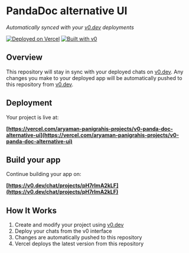 # PandaDoc alternative UI

*Automatically synced with your [v0.dev](https://v0.dev) deployments*

[![Deployed on Vercel](https://img.shields.io/badge/Deployed%20on-Vercel-black?style=for-the-badge&logo=vercel)](https://vercel.com/aryaman-panigrahis-projects/v0-panda-doc-alternative-ui)
[![Built with v0](https://img.shields.io/badge/Built%20with-v0.dev-black?style=for-the-badge)](https://v0.dev/chat/projects/pH7rlmA2kLF)

## Overview

This repository will stay in sync with your deployed chats on [v0.dev](https://v0.dev).
Any changes you make to your deployed app will be automatically pushed to this repository from [v0.dev](https://v0.dev).

## Deployment

Your project is live at:

**[https://vercel.com/aryaman-panigrahis-projects/v0-panda-doc-alternative-ui](https://vercel.com/aryaman-panigrahis-projects/v0-panda-doc-alternative-ui)**

## Build your app

Continue building your app on:

**[https://v0.dev/chat/projects/pH7rlmA2kLF](https://v0.dev/chat/projects/pH7rlmA2kLF)**

## How It Works

1. Create and modify your project using [v0.dev](https://v0.dev)
2. Deploy your chats from the v0 interface
3. Changes are automatically pushed to this repository
4. Vercel deploys the latest version from this repository